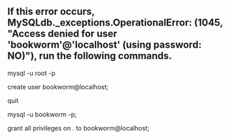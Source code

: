 If this error occurs, MySQLdb._exceptions.OperationalError: (1045, "Access denied for user 'bookworm'@'localhost' (using password: NO)"), run the following commands.
-------------

mysql -u root -p

create user bookworm@localhost;

quit

mysql -u bookworm -p;

grant all privileges on *.* to bookworm@localhost;


